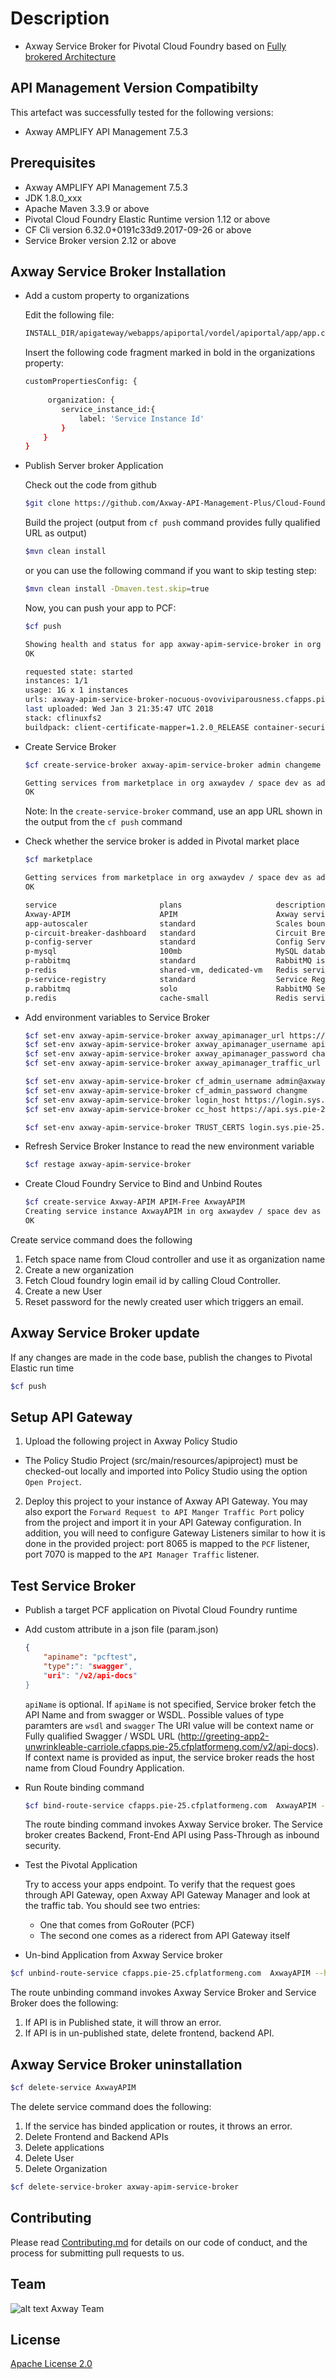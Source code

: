 # Description
- Axway Service Broker for Pivotal Cloud Foundry based on [Fully brokered Architecture](https://docs.pivotal.io/pivotalcf/1-12/services/route-services.html#fully-brokered)


## API Management Version Compatibilty
This artefact was successfully tested for the following versions:
- Axway AMPLIFY API Management 7.5.3


## Prerequisites

- Axway AMPLIFY API Management 7.5.3
- JDK 1.8.0_xxx
- Apache Maven 3.3.9 or above 
- Pivotal Cloud Foundry Elastic Runtime  version 1.12 or above
- CF Cli version 6.32.0+0191c33d9.2017-09-26 or above
- Service Broker version 2.12 or above

## Axway Service Broker  Installation

- Add a custom property to organizations

	Edit the following file:
	```bash
	INSTALL_DIR/apigateway/webapps/apiportal/vordel/apiportal/app/app.config
	```
	Insert the following code fragment marked in bold in the organizations property:
	```bash
	customPropertiesConfig: {
     
     	 organization: {
            service_instance_id:{
                label: 'Service Instance Id'
            }
        }
    }
    ```


- Publish Server broker Application

	Check out the code from github
	```bash
	$git clone https://github.com/Axway-API-Management-Plus/Cloud-Foundry-Service-Broker-Sample.git
	```
	Build the project (output from `cf push` command provides fully qualified URL as output)
	```bash
	$mvn clean install
	```
	
	or you can use the following command if you want to skip testing step:
	```bash
	$mvn clean install -Dmaven.test.skip=true
	```
	Now, you can push your app to PCF:
	```bash
	$cf push 
	
	Showing health and status for app axway-apim-service-broker in org axwaydev / space dev as admin...
	OK
	
	requested state: started
	instances: 1/1
	usage: 1G x 1 instances
	urls: axway-apim-service-broker-nocuous-ovoviviparousness.cfapps.pie-25.cfplatformeng.com
	last uploaded: Wed Jan 3 21:35:47 UTC 2018
	stack: cflinuxfs2
	buildpack: client-certificate-mapper=1.2.0_RELEASE container-security-provider=1.8.0_RELEASE java-buildpack=v4.5-offline-https://github.com/cloudfoundry/java-buildpack.git#ffeefb9 java-main java-opts jvmkill-agent=1.10.0_RELEASE open-jdk-like-jre=1.8.0_1...
	```

- Create Service Broker 

	```bash
	$cf create-service-broker axway-apim-service-broker admin changeme http://axway-apim-service-broker-nocuous-ovoviviparousness.cfapps.pie-25.cfplatformeng.com --space-scoped
	
	Getting services from marketplace in org axwaydev / space dev as admin...
	OK
	```
	
	Note: In the `create-service-broker` command, use an app URL shown in the output from the `cf push` command

- Check whether the service broker is added in Pivotal market place

	```bash
	$cf marketplace
	
	Getting services from marketplace in org axwaydev / space dev as admin...
	OK
	
	service                       plans                     description
	Axway-APIM                    APIM                      Axway service broker implementation
	app-autoscaler                standard                  Scales bound applications in response to load
	p-circuit-breaker-dashboard   standard                  Circuit Breaker Dashboard for Spring Cloud Applications
	p-config-server               standard                  Config Server for Spring Cloud Applications
	p-mysql                       100mb                     MySQL databases on demand
	p-rabbitmq                    standard                  RabbitMQ is a robust and scalable high-performance multi-protocol messaging broker.
	p-redis                       shared-vm, dedicated-vm   Redis service to provide pre-provisioned instances configured as a datastore, running on a shared or dedicated VM.
	p-service-registry            standard                  Service Registry for Spring Cloud Applications
	p.rabbitmq                    solo                      RabbitMQ Service
	p.redis                       cache-small               Redis service to provide on-demand dedicated instances configured as a cache.
	```
	
- Add environment variables to Service Broker

	```bash
	$cf set-env axway-apim-service-broker axway_apimanager_url https://myAPIM.server.com:8075
	$cf set-env axway-apim-service-broker axway_apimanager_username apiadmin
	$cf set-env axway-apim-service-broker axway_apimanager_password changeme
	$cf set-env axway-apim-service-broker axway_apimanager_traffic_url https://myAPIM.server.com:8065 // In High Availability scenario the URL will be a Load Balancer URL
	
	$cf set-env axway-apim-service-broker cf_admin_username admin@axway.com
	$cf set-env axway-apim-service-broker cf_admin_password changme
	$cf set-env axway-apim-service-broker login_host https://login.sys.pie-25.cfplatformeng.com/oauth/token
	$cf set-env axway-apim-service-broker cc_host https://api.sys.pie-25.cfplatformeng.com
	
	$cf set-env axway-apim-service-broker TRUST_CERTS login.sys.pie-25.cfplatformeng.com,api.sys.pie-25.cfplatformeng.com  //If your PCF instance uses self-signed certs, you may need to use this environment variable to prevent some security errors
	```

- Refresh Service Broker Instance to read the new environment variable
	
	```bash
    $cf restage axway-apim-service-broker
    ```						
    
- Create Cloud Foundry Service to Bind and Unbind Routes
 
	```bash
    $cf create-service Axway-APIM APIM-Free AxwayAPIM
	Creating service instance AxwayAPIM in org axwaydev / space dev as admin...
	OK
	```
Create service command does the following

1. Fetch space name from Cloud controller and use it as organization name
2. Create a new organization
3. Fetch Cloud foundry login  email id by calling Cloud Controller. 
4. Create a new User
5. Reset password for the newly created user which triggers an email.   



    

## Axway Service Broker update

If any changes are made in the code base, publish the changes to Pivotal Elastic run time
```bash
$cf push
```

## Setup API Gateway

1. Upload the following project in Axway Policy Studio
  * The Policy Studio Project (src/main/resources/apiproject) must be checked-out locally and imported into Policy Studio using the option `Open Project`.

2. Deploy this project to your instance of Axway API Gateway. You may also export the `Forward Request to API Manger Traffic Port` policy from the project and import it in your API Gateway configuration. In addition, you will need to configure Gateway Listeners similar to how it is done in the provided project: port 8065 is mapped to the `PCF` listener, port 7070 is mapped to the `API Manager Traffic` listener.



## Test Service Broker

- Publish a target PCF application on Pivotal Cloud Foundry runtime
- Add custom attribute in a json file (param.json)
	
    ```json
	{
		"apiname": "pcftest",
		"type":": "swagger", 
		"uri": "/v2/api-docs" 
	}
	
	```
	`apiName` is optional. If `apiName` is not specified, Service broker fetch the API Name and from swagger or WSDL.
	Possible values of type paramters are `wsdl` and `swagger` 
	The URI value will be context name  or Fully qualified Swagger / WSDL URL (http://greeting-app2-unwrinkleable-carriole.cfapps.pie-25.cfplatformeng.com/v2/api-docs). If context name is provided as input, the service broker reads the host name from Cloud Foundry Application.
	
- Run  Route binding command

	```bash
	$cf bind-route-service cfapps.pie-25.cfplatformeng.com  AxwayAPIM --hostname greeting-app-tournois-postresurrection -c param.json
	```
	
	The route binding command invokes Axway Service broker. The Service broker creates Backend, Front-End API using Pass-Through as inbound security. 
	
- Test the Pivotal Application

    Try to access your apps endpoint. To verify that the request goes through API Gateway, open Axway API Gateway Manager and look at the traffic tab. You should see two entries:
    - One that comes from GoRouter (PCF)
    - The second one comes as a riderect from API Gateway itself

- Un-bind Application from Axway Service broker

```bash
$cf unbind-route-service cfapps.pie-25.cfplatformeng.com  AxwayAPIM --hostname greeting-app-tournois-postresurrection 
```

The route unbinding command invokes Axway Service Broker and Service Broker does the following:
1. If API is in Published state, it will throw an error.
2. If API is in un-published state, delete frontend, backend API.


## Axway Service Broker  uninstallation
	
```bash
$cf delete-service AxwayAPIM
```

The delete service command does the following:
1. If the service has binded application or routes, it throws an error.  
2. Delete Frontend and Backend APIs
3. Delete applications
4. Delete User
5. Delete Organization 

```bash
$cf delete-service-broker axway-apim-service-broker
```

## Contributing
Please read [Contributing.md](https://github.com/Axway-API-Management-Plus/Common/blob/master/Contributing.md) for details on our code of conduct, and the process for submitting pull requests to us.

## Team

![alt text](https://github.com/Axway-API-Management-Plus/Common/blob/master/img/AxwayLogoSmall.png)
Axway Team



## License
[Apache License 2.0](/LICENSE)
